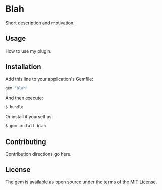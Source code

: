 # Blah
Short description and motivation.

## Usage
How to use my plugin.

## Installation
Add this line to your application's Gemfile:

```ruby
gem 'blah'
```

And then execute:
```bash
$ bundle
```

Or install it yourself as:
```bash
$ gem install blah
```

## Contributing
Contribution directions go here.

## License
The gem is available as open source under the terms of the [MIT License](https://opensource.org/licenses/MIT).
